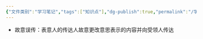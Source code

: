 ```yaml
---
{"文件类别":"学习笔记","tags":["知识点"],"dg-publish":true,"permalink":"/学习笔记/知识点cheese/故意误传/","dgPassFrontmatter":true}
---
```


- 故意误传：表意人的传达人故意更改意思表示的内容并向受领人传达